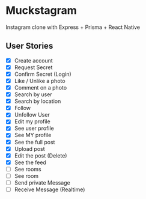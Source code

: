 # Muckstagram
Instagram clone with Express + Prisma + React Native

## User Stories

- [x] Create account
- [x] Request Secret
- [x] Confirm Secret (Login)
- [x] Like / Unlike a photo
- [x] Comment on a photo
- [x] Search by user
- [x] Search by location
- [x] Follow
- [x] Unfollow User
- [x] Edit my profile
- [x] See user profile
- [x] See MY profile
- [x] See the full post
- [x] Upload post
- [x] Edit the post (Delete)
- [x] See the feed
- [ ] See rooms
- [ ] See room
- [ ] Send private Message
- [ ] Receive Message (Realtime)